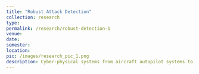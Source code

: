 ```yaml
---
title: "Robust Attack Detection"
collection: research
type:
permalink: /research/robust-detection-1
venue:
date:
semester:
location:
pic: /images/research_pic_1.png
description: Cyber-physical systems from aircraft autopilot systems to smart home devices are becoming increasingly prevalent in our daily lives, providing us with convenience, safety and efficiency. Similarly future systems such as autonomous vehicles continue this trend. However, many of the current and future cyber-physical systems are vulnerable to attacks. For attacks that alter the content of external communications, control theoretic approaches such as Dynamic Watermarking provide a means of detection. My work has focused on extending previous methods in Dynamic Watermarking to an increasingly broad range of systems. For more information, see my recent publications.
---
```

